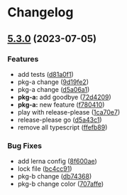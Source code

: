 # Changelog

## [5.3.0](https://github.com/blacha/release-test/compare/v5.2.0...v5.3.0) (2023-07-05)


### Features

* add tests ([d81a0f1](https://github.com/blacha/release-test/commit/d81a0f127d2c03bc90edaba605ee14e66fc13fc6))
* pkg-a change ([9d19fe2](https://github.com/blacha/release-test/commit/9d19fe2f3f41b691b01e5a4f925dce68f3520619))
* pkg-a change ([d5a06a1](https://github.com/blacha/release-test/commit/d5a06a1cc31aa9cc88ae34c438a50d5879b59db4))
* **pkg-a:** add goodbye ([72d4209](https://github.com/blacha/release-test/commit/72d4209d7455356d1e26e5cad10a9fa5c3fa67b0))
* **pkg-a:** new feature ([f780410](https://github.com/blacha/release-test/commit/f780410d3c2d11d3eb40ff6fef4c17d39a1272bb))
* play with release-please ([1ca70e7](https://github.com/blacha/release-test/commit/1ca70e746ebaeffe59c67238d675bd4586f2431f))
* release-please go ([d5a43c1](https://github.com/blacha/release-test/commit/d5a43c1524e92b4b2a43754abce274bbddf95b73))
* remove all typescript ([ffefb89](https://github.com/blacha/release-test/commit/ffefb8995189b8dcf4cf614aeb56ffdbb04efd0a))


### Bug Fixes

* add lerna config ([8f600ae](https://github.com/blacha/release-test/commit/8f600ae56b4af55baed0a27cd28decb6943675f2))
* lock file ([bc4cc91](https://github.com/blacha/release-test/commit/bc4cc9193397393b6593bf46786ea476b0595057))
* pkg-b change ([db74368](https://github.com/blacha/release-test/commit/db74368573e44f961c10196a30e21e088da95e68))
* pkg-b change color ([707affe](https://github.com/blacha/release-test/commit/707affeb5b08f37690691ed9853d9e9058fe5c9d))
